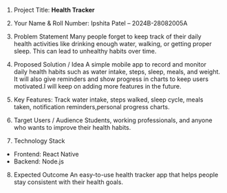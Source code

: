 1. Project Title: **Health Tracker**

2. Your Name & Roll Number: Ipshita Patel – 2024B-28082005A

3. Problem Statement
Many people forget to keep track of their daily health activities like drinking enough water, walking, or getting proper sleep. This can lead to unhealthy habits over time.

4. Proposed Solution / Idea
A simple mobile app to record and monitor daily health habits such as water intake, steps, sleep, meals, and weight. It will also give reminders and show progress in charts to keep users motivated.I will keep on adding more features in the future.

5. Key Features: Track water intake, steps walked, sleep cycle, meals taken, notification reminders,personal progress charts.

6. Target Users / Audience
Students, working professionals, and anyone who wants to improve their health habits.

7. Technology Stack
- Frontend: React Native
- Backend: Node.js

8. Expected Outcome
An easy-to-use health tracker app that helps people stay consistent with their health goals.

